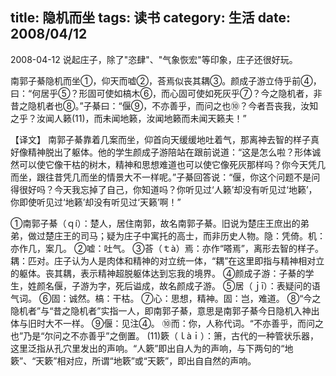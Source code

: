 title: 隐机而坐
tags: 读书
category: 生活
date: 2008/04/12
---
2008-04-12
说起庄子，除了"恣肆"、"气象恢宏"等印象，庄子还很好玩。

南郭子綦隐机而坐①，仰天而嘘②，荅焉似丧其耦③。颜成子游立侍乎前④，曰：“何居乎⑤？形固可使如槁木⑥，而心固可使如死灰乎⑦？今之隐机者，非昔之隐机者也⑧。”子綦曰：“偃⑨，不亦善乎，而问之也⑩？今者吾丧我，汝知之乎？汝闻人籁(11)，而未闻地籁，汝闻地籁而未闻天籁夫！”
 
【译文】
南郭子綦靠着几案而坐，仰首向天缓缓地吐着气，那离神去智的样子真好像精神脱出了躯体。他的学生颜成子游陪站在跟前说道：“这是怎么啦？形体诚然可以使它像干枯的树木，精神和思想难道也可以使它像死灰那样吗？你今天凭几而坐，跟往昔凭几而坐的情景大不一样呢。”子綦回答说：“偃，你这个问题不是问得很好吗？今天我忘掉了自己，你知道吗？你听见过‘人籁’却没有听见过‘地籁’，你即使听见过‘地籁’却没有听见过‘天籁’啊！”

①南郭子綦（ｑí）：楚人，居住南郭，故名南郭子綦。旧说为楚庄王庶出的弟弟，做过楚庄王的司马；疑为庄子中寓托的高士，而非历史人物。隐：凭倚。机：亦作几，案几。
②嘘：吐气。
③荅（ｔà）焉：亦作“嗒焉”，离形去智的样子。耦：匹对。庄子认为人是肉体和精神的对立统一体，“耦”在这里即指与精神相对立的躯体。丧其耦，表示精神超脱躯体达到忘我的境界。
④颜成子游：子綦的学生，姓颜名偃，子游为字，死后谥成，故名颜成子游。
⑤居（ｊī）：表疑问的语气词。
⑥固：诚然。槁：干枯。
⑦心：思想，精神。固：岂，难道。
⑧“今之隐机者”与“昔之隐机者”实指一人，即南郭子綦，意思是南郭子綦今日隐机入神出体与旧时大不一样。
⑨偃：见注④。
⑩而：你，人称代词。“不亦善乎，而问之也”乃是“尔问之不亦善乎”之倒置。
(11)簌（ｌàｉ）：箫，古代的一种管状乐器，这里泛指从孔穴里发出的声响。“人簌”即出自人为的声响，与下两句的“地簌”、“天簌”相对应，所谓“地簌”或“天簌”，即出自自然的声响。